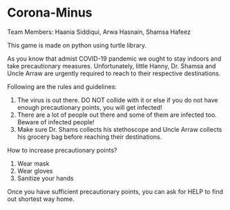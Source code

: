 # Corona-Minus
Team Members: Haania Siddiqui, Arwa Hasnain, Shamsa Hafeez 

This game is made on python using turtle library. 

As you know that admist COVID-19 pandemic we ought to stay indoors and take precautionary measures. Unfortunately, little Hanny, Dr. Shamsa and Uncle Arraw are urgently required to reach to their respective destinations. 

Following are the rules and guidelines: 
1. The virus is out there. DO NOT collide with it or else if you do not have enough precautionary points, you will get infected! 
2. There are a lot of people out there and some of them are infected too. Beware of infected people! 
3. Make sure Dr. Shams collects his stethoscope and Uncle Arraw collects his grocery bag before reaching their destinations.

How to increase precautionary points? 
1. Wear mask 
2. Wear gloves 
3. Sanitize your hands 

Once you have sufficient precautionary points, you can ask for HELP to find out shortest way home. 

